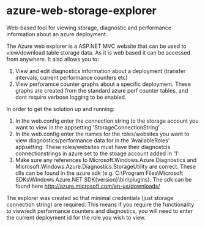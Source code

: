 azure-web-storage-explorer
==================

Web-based tool for viewing storage, diagnostic and performance information about an azure deployment.

The Azure web explorer is a ASP.NET MVC website that can be used to view/download table storage data.  As it is web based it can be accessed from anywhere.  It also allows you to:

1. View and edit diagnostics information about a deployment (transfer intervals, current performance counters etc)
2. View perforamce counter graphs about a specific deployment.  These graphs are created from the standard azure perf counter tables, and dont require verbose logging to be enabled.

In order to get the solution up and running:

1. In the web.config enter the connection string to the storage account you want to view in the appsetting 'StorageConnectionString'
2. In the web.config enter the names for the roles/websites you want to view diagnostics/performance data for in the 'AvailableRoles' appsetting.  These roles/websites must have their diagnostcis connectionstrings in azure set to the stoage account added in '1'.
3. Make sure any references to Microsoft.Windows.Azure.Diagnostics and Microsoft.Windows.Azure.Diagnostics.StorageUtility are correct.  These dlls can be found in the azure sdk (e.g. C:\Program Files\Microsoft SDKs\Windows Azure\.NET SDK\{version}\bin\plugins\).  The sdk can be found here http://azure.microsoft.com/en-us/downloads/

The explorer was created so that minimal credentials (just storage connection string) are required.  This means if you require the functionality to view/edit performance counters and diagnostics, you will need to enter the current deployment id for the role you wish to view.
